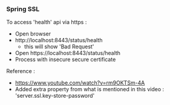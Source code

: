 ### Spring SSL

To access 'health' api via https :
- Open browser
- http://localhost:8443/status/health
  - this will show 'Bad Request'
- Open https://localhost:8443/status/health
- Process with insecure secure certificate

Reference :
- https://www.youtube.com/watch?v=rm9OKTSm-4A
- Added extra property from what is mentioned in this video : 'server.ssl.key-store-password'